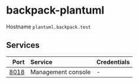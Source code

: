 # backpack-plantuml

Hostname `plantuml.backpack.test`

## Services

| Port | Service | Credentials
| ---: | :------ | :----------
| [8018](http://plantuml.backpack.test:8018) | Management console | -

